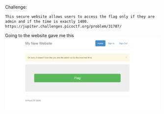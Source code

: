 Challenge:
```
This secure website allows users to access the flag only if they are admin and if the time is exactly 1400. https://jupiter.challenges.picoctf.org/problem/31787/
```

Going to the website gave me this
<img src="1.PNG" />
